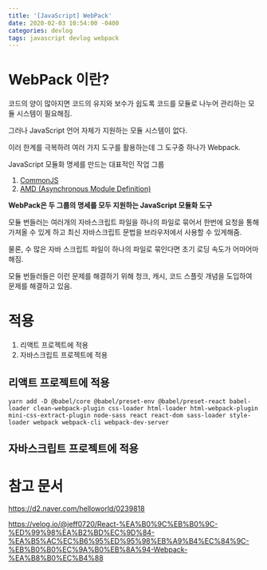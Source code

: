 ```yaml
---
title: '[JavaScript] WebPack'
date: 2020-02-03 10:54:00 -0400
categories: devlog
tags: javascript devlog webpack
---
```


# WebPack 이란?

코드의 양이 많아지면 코드의 유지와 보수가 쉽도록 코드를 모듈로 나누어 관리하는 모듈 시스템이 필요해짐.

그러나 JavaScript 언어 자체가 지원하는 모듈 시스템이 없다.

이러 한계를 극복하려 여러 가지 도구를 활용하는데 그 도구중 하나가 Webpack.

JavaScript 모듈화 명세를 만드는 대표적인 작업 그룹

1. [CommonJS](http://www.commonjs.org/)
2. [AMD (Asynchronous Module Definition)](https://github.com/amdjs/amdjs-api/wiki/AMD)

**WebPack은 두 그룹의 명세를 모두 지원하는 JavaScript 모듈화 도구**

모듈 번들러는 여러개의 자바스크립트 파일을 하나의 파일로 묶어서 한번에 요청을 통해 가져올 수 있게 하고 최신 자바스크립트 문법을 브라우저에서 사용할 수 있게해줌.

물론, 수 많은 자바 스크립트 파일이 하나의 파일로 묶인다면 초기 로딩 속도가 어마어마해짐.

모듈 번들러들은 이런 문제를 해결하기 위해 청크, 캐시, 코드 스플릿 개념을 도입하여 문제를 해결하고 있음.

# 적용

1. 리액트 프로젝트에 적용
2. 자바스크립트 프로젝트에 적용

## 리액트 프로젝트에 적용

```
yarn add -D @babel/core @babel/preset-env @babel/preset-react babel-loader clean-webpack-plugin css-loader html-loader html-webpack-plugin mini-css-extract-plugin node-sass react react-dom sass-loader style-loader webpack webpack-cli webpack-dev-server
```

## 자바스크립트 프로젝트에 적용

# 참고 문서

https://d2.naver.com/helloworld/0239818

https://velog.io/@jeff0720/React-%EA%B0%9C%EB%B0%9C-%ED%99%98%EA%B2%BD%EC%9D%84-%EA%B5%AC%EC%B6%95%ED%95%98%EB%A9%B4%EC%84%9C-%EB%B0%B0%EC%9A%B0%EB%8A%94-Webpack-%EA%B8%B0%EC%B4%88
